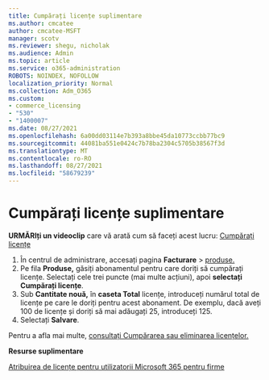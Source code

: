 ```yaml
---
title: Cumpărați licențe suplimentare
ms.author: cmcatee
author: cmcatee-MSFT
manager: scotv
ms.reviewer: shegu, nicholak
ms.audience: Admin
ms.topic: article
ms.service: o365-administration
ROBOTS: NOINDEX, NOFOLLOW
localization_priority: Normal
ms.collection: Adm_O365
ms.custom:
- commerce_licensing
- "530"
- "1400007"
ms.date: 08/27/2021
ms.openlocfilehash: 6a00dd03114e7b393a8bbe45da10773ccbb77bc9
ms.sourcegitcommit: 44081ba551e0424c7b78ba2304c5705b38567f3d
ms.translationtype: MT
ms.contentlocale: ro-RO
ms.lasthandoff: 08/27/2021
ms.locfileid: "58679239"
---
```

# <a name="buy-additional-licenses"></a>Cumpărați licențe suplimentare

**URMĂRIți un videoclip** care vă arată cum să faceți acest lucru: [Cumpărați licențe](https://go.microsoft.com/fwlink/p/?linkid=2154857)

1. În centrul de administrare, accesați pagina **Facturare**  >  [produse.](https://go.microsoft.com/fwlink/p/?linkid=842054)
2. Pe fila **Produse,** găsiți abonamentul pentru care doriți să cumpărați licențe. Selectați cele trei puncte (mai multe acțiuni), apoi **selectați Cumpărați licențe**.
3. Sub **Cantitate nouă,** în **caseta Total** licențe, introduceți numărul total de licențe pe care le doriți pentru acest abonament. De exemplu, dacă aveți 100 de licențe și doriți să mai adăugați 25, introduceți 125.
4. Selectați **Salvare**.

Pentru a afla mai multe, [consultați Cumpărarea sau eliminarea licențelor.](https://docs.microsoft.com/microsoft-365/commerce/licenses/buy-licenses)

**Resurse suplimentare**

[Atribuirea de licențe pentru utilizatorii Microsoft 365 pentru firme](https://docs.microsoft.com/microsoft-365/admin/manage/assign-licenses-to-users)